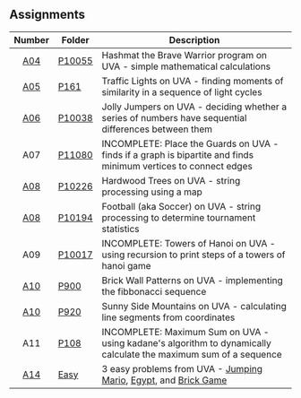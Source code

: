 ## Assignments

| Number | Folder | Description |
| :----: | ------ | ----------- |
| [A04](https://github.com/sgilliland/4883-Programming_Techniques-Gilliland/blob/main/Assignments/P10055) | [P10055](https://github.com/sgilliland/4883-Programming_Techniques-Gilliland/blob/main/Assignments/P10055) | Hashmat the Brave Warrior program on UVA - simple mathematical calculations |
| [A05](https://github.com/sgilliland/4883-Programming_Techniques-Gilliland/blob/main/Assignments/P161) | [P161](https://github.com/sgilliland/4883-Programming_Techniques-Gilliland/blob/main/Assignments/P161) | Traffic Lights on UVA - finding moments of similarity in a sequence of light cycles |
| [A06](https://github.com/sgilliland/4883-Programming_Techniques-Gilliland/blob/main/Assignments/P10038) | [P10038](https://github.com/sgilliland/4883-Programming_Techniques-Gilliland/blob/main/Assignments/P10038) | Jolly Jumpers on UVA - deciding whether a series of numbers have sequential differences between them |
| A07 | [P11080](https://github.com/sgilliland/4883-Programming_Techniques-Gilliland/blob/main/Assignments/P11080) | INCOMPLETE: Place the Guards on UVA - finds if a graph is bipartite and finds minimum vertices to connect edges |
| [A08](https://github.com/sgilliland/4883-Programming_Techniques-Gilliland/blob/main/Assignments/P10226) | [P10226](https://github.com/sgilliland/4883-Programming_Techniques-Gilliland/blob/main/Assignments/P10226) | Hardwood Trees on UVA - string processing using a map |
| [A08](https://github.com/sgilliland/4883-Programming_Techniques-Gilliland/blob/main/Assignments/P10194) | [P10194](https://github.com/sgilliland/4883-Programming_Techniques-Gilliland/blob/main/Assignments/P10194)| Football (aka Soccer) on UVA - string processing to determine tournament statistics |
| A09 | [P10017](https://github.com/sgilliland/4883-Programming_Techniques-Gilliland/blob/main/Assignments/P10017) | INCOMPLETE: Towers of Hanoi on UVA - using recursion to print steps of a towers of hanoi game |
| [A10](https://github.com/sgilliland/4883-Programming_Techniques-Gilliland/blob/main/Assignments/P900) | [P900](https://github.com/sgilliland/4883-Programming_Techniques-Gilliland/blob/main/Assignments/P900) | Brick Wall Patterns on UVA - implementing the fibbonacci sequence |
| [A10](https://github.com/sgilliland/4883-Programming_Techniques-Gilliland/blob/main/Assignments/P920) | [P920](https://github.com/sgilliland/4883-Programming_Techniques-Gilliland/blob/main/Assignments/P920) | Sunny Side Mountains on UVA - calculating line segments from coordinates |
| A11 | [P108](https://github.com/sgilliland/4883-Programming_Techniques-Gilliland/blob/main/Assignments/P108) | INCOMPLETE: Maximum Sum on UVA - using kadane's algorithm to dynamically calculate the maximum sum of a sequence |
| [A14](https://github.com/sgilliland/4883-Programming_Techniques-Gilliland/blob/main/Assignments/Easy) | [Easy](https://github.com/sgilliland/4883-Programming_Techniques-Gilliland/blob/main/Assignments/Easy) | 3 easy problems from UVA - [Jumping Mario](https://github.com/sgilliland/4883-Programming_Techniques-Gilliland/tree/main/Assignments/Easy/11764%20-%20Jumping%20Mario), [Egypt](https://github.com/sgilliland/4883-Programming_Techniques-Gilliland/tree/main/Assignments/Easy/11854%20-%20Egypt), and [Brick Game](https://github.com/sgilliland/4883-Programming_Techniques-Gilliland/tree/main/Assignments/Easy/11875%20-%20Brick%20Game) |